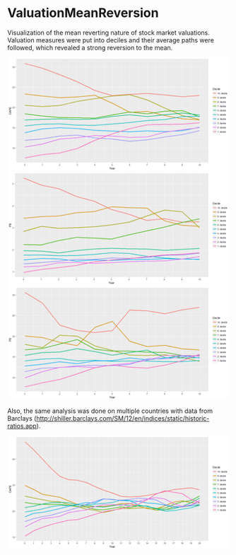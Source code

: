 # ValuationMeanReversion
Visualization of the mean reverting nature of stock market valuations.
Valuation measures were put into deciles and their average paths were followed, which revealed a strong reversion to the mean.

![CAPE](https://github.com/KaroRonty/ValuationMeanReversion/blob/master/mean_reversion_cape.png)
![P/B](https://github.com/KaroRonty/ValuationMeanReversion/blob/master/mean_reversion_pb.png)
![P/E](https://github.com/KaroRonty/ValuationMeanReversion/blob/master/mean_reversion_pe.png)

Also, the same analysis was done on multiple countries with data from Barclays (http://shiller.barclays.com/SM/12/en/indices/static/historic-ratios.app).

![Countries](https://github.com/KaroRonty/ValuationMeanReversion/blob/master/CountriesMeanReversion.png)
